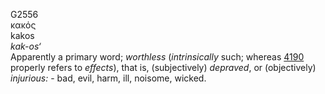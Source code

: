G2556  
κακός  
kakos  
*kak-os‘*  
Apparently a primary word; *worthless* (*intrinsically* such; whereas
[4190](g4190) properly refers to *effects*), that is, (subjectively)
*depraved*, or (objectively) *injurious:* - bad, evil, harm, ill,
noisome, wicked.  
